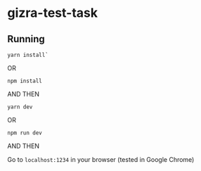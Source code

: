 # gizra-test-task

## Running 

```
yarn install`
```

OR

```
npm install
```

AND THEN

```
yarn dev
```

OR

```
npm run dev
```

AND THEN

Go to `localhost:1234` in your browser (tested in Google Chrome)
